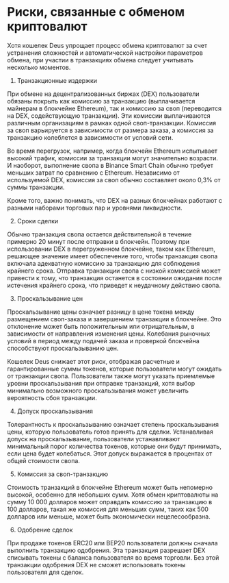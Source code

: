 # Риски, связанные с обменом криптовалют

Хотя кошелек Deus упрощает процесс обмена криптовалют за счет устранения сложностей и автоматической настройки параметров обмена, при участии в транзакциях обмена следует учитывать несколько моментов.

1. Транзакционные издержки

При обмене на децентрализованных биржах (DEX) пользователи обязаны покрыть как комиссию за транзакцию (выплачивается майнерам в блокчейне Ethereum), так и комиссию за своп (переводится на DEX, содействующую транзакции). Эти комиссии выплачиваются различным организациям в рамках одной своп-транзакции. Комиссия за своп варьируется в зависимости от размера заказа, а комиссия за транзакцию колеблется в зависимости от условий сети.

Во время перегрузок, например, когда блокчейн Ethereum испытывает высокий трафик, комиссии за транзакции могут значительно возрасти. И наоборот, выполнение свопа в Binance Smart Chain обычно требует меньших затрат по сравнению с Ethereum. Независимо от используемой DEX, комиссия за своп обычно составляет около 0,3% от суммы транзакции.

Кроме того, важно понимать, что DEX на разных блокчейнах работают с разными наборами торговых пар и уровнями ликвидности.

2. Сроки сделки

Обычно транзакция свопа остается действительной в течение примерно 20 минут после отправки в блокчейн. Поэтому при использовании DEX в перегруженном блокчейне, таком как Ethereum, решающее значение имеет обеспечение того, чтобы транзакция свопа включала адекватную комиссию за транзакцию для соблюдения крайнего срока. Отправка транзакции свопа с низкой комиссией может привести к тому, что транзакция останется в состоянии ожидания после истечения крайнего срока, что приведет к неудачному действию свопа.

3. Проскальзывание цен

Проскальзывание цены означает разницу в цене токена между размещением своп-заказа и завершением транзакции в блокчейне. Это отклонение может быть положительным или отрицательным, в зависимости от направления изменения цены. Колебания рыночных условий в период между подачей заказа и проверкой блокчейна способствуют проскальзыванию цен.

Кошелек Deus снижает этот риск, отображая расчетные и гарантированные суммы токенов, которые пользователи могут ожидать от транзакции свопа. Пользователи также могут указать приемлемые уровни проскальзывания при отправке транзакций, хотя выбор минимально возможного проскальзывания может увеличить вероятность сбоя транзакции.

4. Допуск проскальзывания

Толерантность к проскальзыванию означает степень проскальзывания цены, которую пользователь готов принять для сделки. Устанавливая допуск на проскальзывание, пользователи устанавливают минимальный порог количества токенов, которые они будут принимать, если цена будет колебаться. Этот допуск выражается в процентах от общей стоимости свопа.

5. Комиссия за своп-транзакцию

Стоимость транзакций в блокчейне Ethereum может быть непомерно высокой, особенно для небольших сумм. Хотя обмен криптовалюты на сумму 10 000 долларов может оправдать комиссию за транзакцию в 100 долларов, такая же комиссия для меньших сумм, таких как 500 долларов или меньше, может быть экономически нецелесообразна.

6. Одобрение сделок

При продаже токенов ERC20 или BEP20 пользователи должны сначала выполнить транзакцию одобрения. Эта транзакция разрешает DEX списывать токены с баланса пользователя во время торговли. Без этой транзакции одобрения DEX не сможет использовать токены пользователя для сделок.